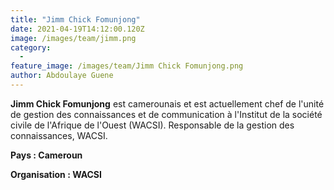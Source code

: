 ```yaml
---
title: "Jimm Chick Fomunjong"
date: 2021-04-19T14:12:00.120Z
image: /images/team/jimm.png
category:
  - 
feature_image: /images/team/Jimm Chick Fomunjong.png
author: Abdoulaye Guene
---
```

**Jimm Chick Fomunjong** est camerounais et est actuellement chef de l'unité de gestion des connaissances et de communication à l'Institut de la société civile de l'Afrique de l'Ouest (WACSI). Responsable de la gestion des connaissances, WACSI.

**Pays :  Cameroun**

**Organisation : WACSI**